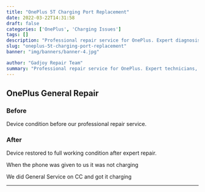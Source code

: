 ```yaml
---
title: "OnePlus 5T Charging Port Replacement"
date: 2022-03-22T14:31:58
draft: false
categories: ['OnePlus', 'Charging Issues']
tags: []
description: "Professional repair service for OnePlus. Expert diagnosis and quality repairs in Bangalore."
slug: "oneplus-5t-charging-port-replacement"
banner: "img/banners/banner-4.jpg"

author: "Gadjoy Repair Team"
summary: "Professional repair service for OnePlus. Expert technicians, quality parts, warranty included."
---
```


## OnePlus General Repair

### Before

Device condition before our professional repair service.

### After

Device restored to full working condition after expert repair.

When the phone was given to us it was not charging

We did General Service on CC and got it charging

---
